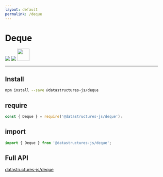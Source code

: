 ```yaml
---
layout: default
permalink: /deque
---
```


# Deque
<div class="ds-badges">
  <img src="https://img.shields.io/npm/v/@datastructures-js/deque.svg"/>
  <img src="https://img.shields.io/npm/dm/@datastructures-js/deque.svg"/>
  <img src="https://user-images.githubusercontent.com/6517308/121813242-859a9700-cc6b-11eb-99c0-49e5bb63005b.jpg" width="40">
</div>
<hr />

## Install
```sh
npm install --save @datastructures-js/deque
```

## require
```js
const { Deque } = require('@datastructures-js/deque');
```

## import
```js
import { Deque } from '@datastructures-js/deque';
```

## Full API
<a href="https://github.com/datastructures-js/deque#datastructures-jsdeque">datastructures-js/deque</a>
<br /><br />
